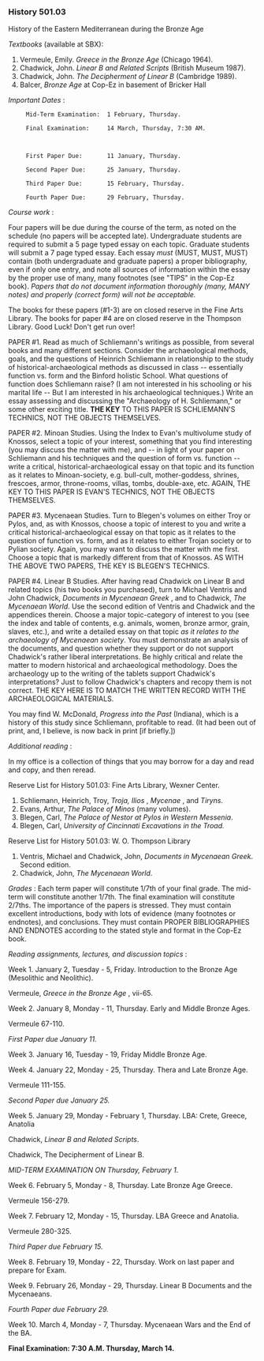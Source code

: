 ### History 501.03  
History of the Eastern Mediterranean during the Bronze Age



_Textbooks_ (available at SBX):

  1. Vermeule, Emily. _Greece in the Bronze Age_ (Chicago 1964). 
  2. Chadwick, John. _Linear B and Related Scripts_ (British Museum 1987). 
  3. Chadwick, John. _The Decipherment of Linear B_ (Cambridge 1989). 
  4. Balcer, _Bronze Age_ at Cop-Ez in basement of Bricker Hall 



_Important Dates_ :

    
    
         Mid-Term Examination:  1 February, Thursday.
         Final Examination:     14 March, Thursday, 7:30 AM.
    
         First Paper Due:       11 January, Thursday.
         Second Paper Due:      25 January, Thursday.
         Third Paper Due:       15 February, Thursday.
         Fourth Paper Due:      29 February, Thursday.
    
    

_Course work_ :

Four papers will be due during the course of the term, as noted on the
schedule (no papers will be accepted late). Undergraduate students are
required to submit a 5 page typed essay on each topic. Graduate students will
submit a 7 page typed essay. Each essay _must_ (MUST, MUST, MUST) contain
(both undergraduate and graduate papers) a proper bibliography, even if only
one entry, and note all sources of information within the essay by the proper
use of many, many footnotes (see  "TIPS" in the Cop-Ez book). _Papers that do
not document information thoroughly (many, MANY notes) and properly (correct
form) will not be acceptable._

The books for these papers (#1-3) are on closed reserve in the Fine Arts
Library. The books for paper #4 are on closed reserve in the Thompson Library.
Good Luck! Don't get run over!

PAPER #1. Read as much of Schliemann's writings as possible, from several
books and many different sections. Consider the archaeological methods, goals,
and the questions of Heinrich Schliemann in relationship to the study of
historical-archaeological methods as discussed in class -- essentially
function vs. form and the Binford holistic School. What questions of function
does Schliemann raise? (I am not interested in his schooling or his marital
life -- But I am interested in his archaeological techniques.) Write an essay
assessing and discussing the "Archaeology of H. Schliemann," or some other
exciting title. **THE KEY** TO THIS PAPER IS SCHLIEMANN'S TECHNICS, NOT THE
OBJECTS THEMSELVES.

PAPER #2. Minoan Studies. Using the Index to Evan's multivolume study of
Knossos, select a topic of your interest, something that you find interesting
(you may discuss the matter with me), and -- in light of your paper on
Schliemann and his techniques and the question of form vs. function -- write a
critical, historical-archaeological essay on that topic and its function as it
relates to Minoan-society, e.g. bull-cult, mother-goddess, shrines, frescoes,
armor, throne-rooms, villas, tombs, double-axe, etc. AGAIN, THE KEY TO THIS
PAPER IS EVAN'S TECHNICS, NOT THE OBJECTS THEMSELVES.

PAPER #3. Mycenaean Studies. Turn to Blegen's volumes on either Troy or Pylos,
and, as with Knossos, choose a topic of interest to you and write a critical
historical-archaeological essay on that topic as it relates to the question of
function vs. form, and as it relates to either Trojan society or to Pylian
society. Again, you may want to discuss the matter with me first. Choose a
topic that is markedly different from that of Knossos. AS WITH THE ABOVE TWO
PAPERS, THE KEY IS BLEGEN'S TECHNICS.

PAPER #4. Linear B Studies. After having read Chadwick on Linear B and related
topics (his two books you purchased), turn to Michael Ventris and John
Chadwick, _Documents in Mycenaean Greek_ , and to Chadwick, _The Mycenaean
World_. Use the second edition of Ventris and Chadwick and the appendices
therein. Choose a major topic-category of interest to you (see the index and
table of contents, e.g. animals, women, bronze armor, grain, slaves, etc.),
and write a detailed essay on that topic _as it relates to the archaeology of
Mycenaean society_. You must demonstrate an analysis of the documents, and
question whether they support or do not support Chadwick's rather liberal
interpretations. Be highly critical and relate the matter to modern historical
and archaeological methodology. Does the archaeology up to the writing of the
tablets support Chadwick's interpretations? Just to follow Chadwick's chapters
and recopy them is not correct. THE KEY HERE IS TO MATCH THE WRITTEN RECORD
WITH THE ARCHAEOLOGICAL MATERIALS.

You may find W. McDonald, _Progress into the Past_ (Indiana), which is a
history of this study since Schliemann, profitable to read. (It had been out
of print, and, I believe, is now back in print [if briefly.])



_Additional reading_ :

In my office is a collection of things that you may borrow for a day and read
and copy, and then reread.

Reserve List for History 501.03: Fine Arts Library, Wexner Center.

  1. Schliemann, Heinrich, Troy, _Troja,_ _Ilios_ , _Mycenae_ , and _Tiryns_. 
  2. Evans, Arthur, _The Palace of Minos_ (many volumes). 
  3. Blegen, Carl, _The Palace of Nestor at Pylos in Western Messenia_. 
  4. Blegen, Carl, _University of Cincinnati Excavations in the Troad._ 

Reserve List for History 501.03: W. O. Thompson Library

  1. Ventris, Michael and Chadwick, John, _Documents in Mycenaean Greek_. Second edition. 
  2. Chadwick, John, _The Mycenaean World_. 



_Grades_ : Each term paper will constitute 1/7th of your final grade. The mid-
term will constitute another 1/7th. The final examination will constitute
2/7ths. The importance of the papers is stressed. They must contain excellent
introductions, body with lots of evidence (many footnotes or endnotes), and
conclusions. They must contain PROPER BIBLIOGRAPHIES AND ENDNOTES according to
the stated style and format in the Cop-Ez book.



_Reading assignments, lectures, and discussion topics_ :

Week 1. January 2, Tuesday - 5, Friday. Introduction to the Bronze Age
(Mesolithic and Neolithic).

Vermeule, _Greece in the Bronze Age_ , vii-65.

Week 2. January 8, Monday - 11, Thursday. Early and Middle Bronze Ages.

Vermeule 67-110.

_First Paper due January 11._

Week 3. January 16, Tuesday - 19, Friday Middle Bronze Age.

Week 4. January 22, Monday - 25, Thursday. Thera and Late Bronze Age.

Vermeule 111-155.

_Second Paper due January 25._

Week 5. January 29, Monday - February 1, Thursday. LBA: Crete, Greece,
Anatolia

Chadwick, _Linear B and Related Scripts_.

Chadwick, The Decipherment of Linear B.

_MID-TERM EXAMINATION ON Thursday, February 1_.

Week 6. February 5, Monday - 8, Thursday. Late Bronze Age Greece.

Vermeule 156-279.

Week 7. February 12, Monday - 15, Thursday. LBA Greece and Anatolia.

Vermeule 280-325.

_Third Paper due February 15._

Week 8. February 19, Monday - 22, Thursday. Work on last paper and prepare for
Exam.

Week 9. February 26, Monday - 29, Thursday. Linear B Documents and the
Mycenaeans.

_Fourth Paper due February 29._

Week 10. March 4, Monday - 7, Thursday. Mycenaean Wars and the End of the BA.



**Final Examination: 7:30 A.M. Thursday, March 14.**

